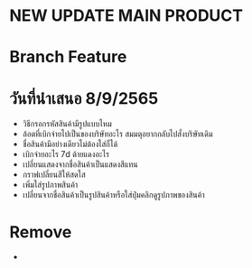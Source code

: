 # NEW UPDATE MAIN PRODUCT

# Branch Feature

# วันที่นำเสนอ 8/9/2565
- วิธีกรอกรหัสสินค้ามีรูปแบบไหม
- ล้อตที่เบิกจ่ายไปเป็นของบริษัทอะไร สมมตุอยากกลับไปสั่งบริษัทเดิม
- ชื่อสินค้ามีอย่างเดียวไม่ต้องใส่ก็ได้
- เบิกจ่ายอะไร 7d ด้ายแดงอะไร
- เปลี่ยนแสดงจากชื่อสินค้าเป็นแสดงสีแทน
- กราฟเปลี่ยนสีให้สดใส
- เพิ่มใส่รูปภาพสินค้า
- เปลี่ยนจากชื่อสินค้าเป็นรูปสินค้าหรือใส่ปุ่มคลิกดูรูปภาพของสินค้า

# Remove
- <a data-id="<?= $row['t_id']; ?>" data-role="edit" class="btn btn-warning"><i class="fa-solid fa-pen-to-square"></i></a>
